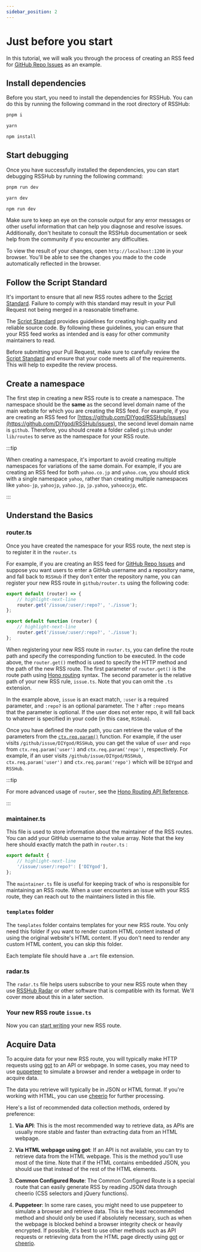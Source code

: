 ```yaml
---
sidebar_position: 2
---
```


# Just before you start

In this tutorial, we will walk you through the process of creating an RSS feed for [GitHub Repo Issues](/routes/programming#github-repo-issues) as an example.

## Install dependencies

Before you start, you need to install the dependencies for RSSHub. You can do this by running the following command in the root directory of RSSHub:

<Tabs groupId="package-manager">
<TabItem value="pnpm" label="pnpm" default>

```bash
pnpm i
```

</TabItem>
<TabItem value="yarn" label="yarn">

```bash
yarn
```

</TabItem>
<TabItem value="npm" label="npm">

```bash
npm install
```

</TabItem>
</Tabs>

## Start debugging

Once you have successfully installed the dependencies, you can start debugging RSSHub by running the following command:

<Tabs groupId="package-manager">
<TabItem value="pnpm" label="pnpm" default>

```bash
pnpm run dev
```

</TabItem>
<TabItem value="yarn" label="yarn">

```bash
yarn dev
```

</TabItem>
<TabItem value="npm" label="npm">

```bash
npm run dev
```

</TabItem>
</Tabs>

Make sure to keep an eye on the console output for any error messages or other useful information that can help you diagnose and resolve issues. Additionally, don't hesitate to consult the RSSHub documentation or seek help from the community if you encounter any difficulties.

To view the result of your changes, open `http://localhost:1200` in your browser. You'll be able to see the changes you made to the code automatically reflected in the browser.

## Follow the Script Standard

It's important to ensure that all new RSS routes adhere to the [Script Standard](/joinus/advanced/script-standard). Failure to comply with this standard may result in your Pull Request not being merged in a reasonable timeframe.

The [Script Standard](/joinus/advanced/script-standard) provides guidelines for creating high-quality and reliable source code. By following these guidelines, you can ensure that your RSS feed works as intended and is easy for other community maintainers to read.

Before submitting your Pull Request, make sure to carefully review the [Script Standard](/joinus/advanced/script-standard) and ensure that your code meets all of the requirements. This will help to expedite the review process.

## Create a namespace

The first step in creating a new RSS route is to create a namespace. The namespace should be the **same** as the second level domain name of the main website for which you are creating the RSS feed. For example, if you are creating an RSS feed for [https://github.com/DIYgod/RSSHub/issues](https://github.com/DIYgod/RSSHub/issues), the second level domain name is `github`. Therefore, you should create a folder called `github` under `lib/routes` to serve as the namespace for your RSS route.

:::tip

When creating a namespace, it's important to avoid creating multiple namespaces for variations of the same domain. For example, if you are creating an RSS feed for both `yahoo.co.jp` and `yahoo.com`, you should stick with a single namespace `yahoo`, rather than creating multiple namespaces like `yahoo-jp`, `yahoojp`, `yahoo.jp`, `jp.yahoo`, `yahoocojp`, etc.

:::

## Understand the Basics

### router.ts

Once you have created the namespace for your RSS route, the next step is to register it in the `router.ts`

For example, if you are creating an RSS feed for [GitHub Repo Issues](/routes/programming#github-repo-issues) and suppose you want users to enter a GitHub username and a repository name, and fall back to `RSSHub` if they don't enter the repository name, you can register your new RSS route in `github/router.ts` using the following code:

<Tabs>
<TabItem value="Arrow Functions" label="Arrow Functions" default>

```js
export default (router) => {
    // highlight-next-line
    router.get('/issue/:user/:repo?', './issue');
};
```

</TabItem>
<TabItem value="Regular Functions" label="Regular Functions">

```js
export default function (router) {
    // highlight-next-line
    router.get('/issue/:user/:repo?', './issue');
};
```

</TabItem>
</Tabs>

When registering your new RSS route in `router.ts`, you can define the route path and specify the corresponding function to be executed. In the code above, the `router.get()` method is used to specify the HTTP method and the path of the new RSS route. The first parameter of `router.get()` is the route path using [Hono routing](https://hono.dev/api/routing) syntax. The second parameter is the relative path of your new RSS rule, `issue.ts`. Note that you can omit the `.ts` extension.

In the example above, `issue` is an exact match, `:user` is a required parameter, and `:repo?` is an optional parameter. The `?` after `:repo` means that the parameter is optional. If the user does not enter repo, it will fall back to whatever is specified in your code (in this case, `RSSHub`).

Once you have defined the route path, you can retrieve the value of the parameters from the [`ctx.req.param()`](https://hono.dev/api/request#param) function. For example, if the user visits `/github/issue/DIYgod/RSSHub`, you can get the value of `user` and `repo` from `ctx.req.param('user')` and `ctx.req.param('repo')`, respectively. For example, if an user visits `/github/issue/DIYgod/RSSHub`, `ctx.req.param('user')` and `ctx.req.param('repo')` which will be `DIYgod` and `RSSHub`.

:::tip

For more advanced usage of `router`, see the [Hono Routing API Reference](https://hono.dev/api/routing).

:::

### maintainer.ts

This file is used to store information about the maintainer of the RSS routes. You can add your GitHub username to the value array. Note that the key here should exactly match the path in `router.ts` :

```js
export default {
    // highlight-next-line
    '/issue/:user/:repo?': ['DIYgod'],
};
```

The `maintainer.ts` file is useful for keeping track of who is responsible for maintaining an RSS route. When a user encounters an issue with your RSS route, they can reach out to the maintainers listed in this file.

### `templates` folder

The `templates` folder contains templates for your new RSS route. You only need this folder if you want to render custom HTML content instead of using the original website's HTML content. If you don't need to render any custom HTML content, you can skip this folder.

Each template file should have a `.art` file extension.

### radar.ts

The `radar.ts` file helps users subscribe to your new RSS route when they use [RSSHub Radar](https://github.com/DIYgod/RSSHub-Radar) or other software that is compatible with its format. We'll cover more about this in a later section.

### Your new RSS route `issue.ts`

Now you can [start writing](/joinus/new-rss/start-code) your new RSS route.

## Acquire Data

To acquire data for your new RSS route, you will typically make HTTP requests using [got](https://github.com/sindresorhus/got) to an API or webpage. In some cases, you may need to use [puppeteer](https://github.com/puppeteer/puppeteer) to simulate a browser and render a webpage in order to acquire data.

The data you retrieve will typically be in JSON or HTML format. If you're working with HTML, you can use [cheerio](https://github.com/cheeriojs/cheerio) for further processing.

Here's a list of recommended data collection methods, ordered by preference:

1.  **Via API**: This is the most recommended way to retrieve data, as APIs are usually more stable and faster than extracting data from an HTML webpage.

2.  **Via HTML webpage using got**: If an API is not available, you can try to retrieve data from the HTML webpage. This is the method you'll use most of the time. Note that if the HTML contains embedded JSON, you should use that instead of the rest of the HTML elements.

3.  **Common Configured Route**: The Common Configured Route is a special route that can easily generate RSS by reading JSON data through cheerio (CSS selectors and jQuery functions).

4.  **Puppeteer**: In some rare cases, you might need to use puppeteer to simulate a browser and retrieve data. This is the least recommended method and should only be used if absolutely necessary, such as when the webpage is blocked behind a browser integrity check or heavily encrypted. If possible, it's best to use other methods such as API requests or retrieving data from the HTML page directly using [got](https://github.com/sindresorhus/got) or [cheerio](https://github.com/cheeriojs/cheerio).
